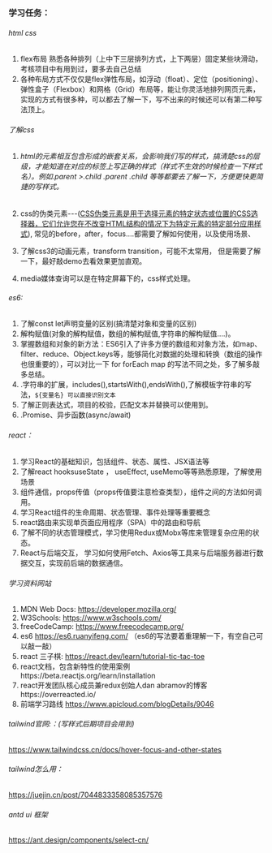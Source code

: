 ### 学习任务：

###### html css

1. flex布局 熟悉各种排列（上中下三层排列方式，上下两层）固定某些块滑动，考核项目中有用到过，要多去自己总结
2. 各种布局方式不仅仅是flex弹性布局，如浮动（float）、定位（positioning）、弹性盒子（Flexbox）和网格（Grid）布局等，能让你灵活地排列网页元素，实现的方式有很多种，可以都去了解一下，写不出来的时候还可以有第二种写法顶上。



###### 了解css

1. ###### html的元素相互包含形成的嵌套关系，会影响我们写的样式，搞清楚css的层级，才能知道在对应的标签上写正确的样式（样式不生效的时候检查一下样式名）。例如.parent >.child  .parent .child 等等都要去了解一下，方便更快更简捷的写样式。

2. css的伪类元素---(<u>CSS伪类元素是用于选择元素的特定状态或位置的CSS选择器，它们允许您在不改变HTML结构的情况下为特定元素的特定部分应用样式</u>), 常见的before，after，focus....都需要了解如何使用，以及使用场景、

3. 了解css3的动画元素，transform transition，可能不太常用， 但是需要了解一下，最好敲demo去看效果更加直观。

4. media媒体查询可以是在特定屏幕下的，css样式处理。



###### es6:

1. 了解const let声明变量的区别(搞清楚对象和变量的区别)
2. 解构赋值(对象的解构赋值，数组的解构赋值,字符串的解构赋值....)。
3. 掌握数组和对象的新方法：ES6引入了许多方便的数组和对象方法，如map、filter、reduce、Object.keys等，能够简化对数据的处理和转换（数组的操作也很重要的），可以对比一下 for  forEach map 的写法不同之处，多了解多敲多总结。
4. .字符串的扩展，includes(),startsWith(),endsWith(),了解模板字符串的写法，`${变量名} 可以直接识别文本`
5. 了解正则表达式，项目的校验，匹配文本并替换可以使用到。
6. .Promise、异步函数(async/await)



###### react：

1. 学习React的基础知识，包括组件、状态、属性、JSX语法等
2. 了解react hooksuseState ， useEffect, useMemo等等熟悉原理，了解使用场景
3. 组件通信，props传值（props传值要注意检查类型），组件之间的方法如何调用。
4. 学习React组件的生命周期、状态管理、事件处理等重要概念
5. react路由来实现单页面应用程序（SPA）中的路由和导航
6. 了解不同的状态管理模式，学习使用Redux或Mobx等库来管理复杂应用的状态。
7. React与后端交互， 学习如何使用Fetch、Axios等工具来与后端服务器进行数据交互，实现前后端的数据通信。





###### 学习资料网站

1. MDN Web Docs: https://developer.mozilla.org/
2. W3Schools: https://www.w3schools.com/ 
3. freeCodeCamp: https://www.freecodecamp.org/ 
4. es6 https://es6.ruanyifeng.com/  （es6的写法要着重理解一下，有空自己可以敲一敲）
5. react 三子棋: https://react.dev/learn/tutorial-tic-tac-toe  
6. react文档，包含新特性的使用案例https://beta.reactjs.org/learn/installation 
7. react开发团队核心成员兼redux创始人dan abramov的博客https://overreacted.io/  
8. 前端学习路线 https://www.apicloud.com/blogDetails/9046 



###### tailwind官网:：(写样式后期项目会用到)

https://www.tailwindcss.cn/docs/hover-focus-and-other-states

###### tailwind怎么用：

https://juejin.cn/post/7044833358085357576

###### antd ui 框架

https://ant.design/components/select-cn/
